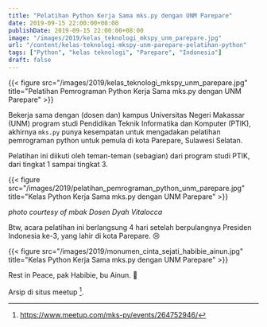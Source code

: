 ```yaml
---
title: "Pelatihan Python Kerja Sama mks.py dengan UNM Parepare"
date: 2019-09-15 22:00:00+08:00
publishDate: 2019-09-15 22:00:00+08:00
image: "/images/2019/kelas_teknologi_mkspy_unm_parepare.jpg"
url: "/content/kelas-teknologi-mkspy-unm-parepare-pelatihan-python"
tags: ["Python", "kelas teknologi", "Parepare", "Indonesia"]
draft: false
---
```


{{< figure src="/images/2019/kelas_teknologi_mkspy_unm_parepare.jpg" title="Pelatihan Pemrograman Python Kerja Sama mks.py dengan UNM Parepare" >}}

Bekerja sama dengan (dosen dan) kampus Universitas Negeri Makassar (UNM) program studi Pendidikan Teknik Informatika dan Komputer (PTIK), akhirnya `mks.py` punya kesempatan untuk mengadakan pelatihan pemrograman python untuk pemula di kota Parepare, Sulawesi Selatan.

Pelatihan ini diikuti oleh teman-teman (sebagian) dari program studi PTIK, dari tingkat 1 sampai tingkat 3.

{{< figure src="/images/2019/pelatihan_pemrograman_python_unm_parepare.jpg" title="Kelas Python Kerja Sama mks.py dengan UNM Parepare" >}}

_photo courtesy of mbak Dosen Dyah Vitalocca_

Btw, acara pelatihan ini berlangsung 4 hari setelah berpulangnya Presiden Indonesia ke-3, yang lahir di kota Parepare. :cry:

{{< figure src="/images/2019/monumen_cinta_sejati_habibie_ainun.jpg" title="Kelas Python Kerja Sama mks.py dengan UNM Parepare" >}}

Rest in Peace, pak Habibie, bu Ainun. :pray:

Arsip di situs meetup [^1].

[^1]: https://www.meetup.com/mks-py/events/264752946/
